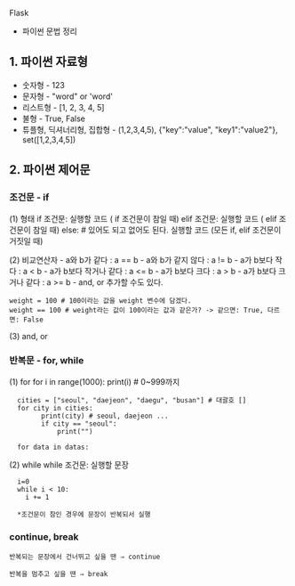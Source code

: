 Flask

* 파이썬 문법 정리

 ## 1.  파이썬 자료형
- 숫자형 - 123
- 문자형 - "word" or 'word'
- 리스트형 - [1, 2, 3, 4, 5]
- 불형 - True, False
- 튜플형, 딕셔너리형, 집합형 - (1,2,3,4,5), {"key":"value",  "key1":"value2"}, set([1,2,3,4,5])


## 2. 파이썬 제어문

### 조건문 - if
  (1) 형태
        if 조건문:
        		실행할 코드 ( if 조건문이 참일 때)
        elif 조건문:
        		실행할 코드 ( elif 조건문이 참일 때)
        else: # 있어도 되고 없어도 된다.
        		실행할 코드 (모든 if, elif 조건문이 거짓일 때)

  (2) 비교연산자
        - a와 b가 같다 : a == b
        - a와 b가 같지 않다 : a != b
        - a가 b보다 작다 : a < b
        - a가 b보다 작거나 같다 : a <= b
        - a가 b보다 크다 : a > b
        - a가 b보다 크거나 같다 : a >= b
        - and, or 추가할 수도 있다.

    weight = 100 # 100이라는 값을 weight 변수에 담겠다.
    weight == 100 # weight라는 값이 100이라는 값과 같은가? -> 같으면: True, 다르면: False

  (3) and, or

### 반복문 - for, while
  (1) for
      for i in range(1000):
      	print(i) # 0~999까지
      
      cities = ["seoul", "daejeon", "daegu", "busan"] # 대괄호 []
      for city in cities:
      		print(city) # seoul, daejeon ...
      		if city == "seoul":
      			print("")
      
      for data in datas:

 (2) while
      while 조건문:
      		실행할 문장
      
      i=0
      while i < 10:
      	i += 1
      
      *조건문이 참인 경우에 문장이 반복되서 실행


### continue, break

    반복되는 문장에서 건너뛰고 싶을 땐 ⇒ continue
    
    반복을 멈추고 싶을 땐 ⇒ break
